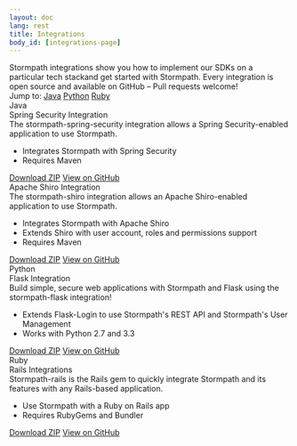 ```yaml
---
layout: doc
lang: rest
title: Integrations
body_id: [integrations-page]
---
```


<div id="sample-apps-wrapper">
  <div class="sample-apps-top">
    <div class="sample-apps-top-text">
      Stormpath integrations show you how to implement our SDKs on a particular tech stackand get started with Stormpath. Every integration is open source and available on GitHub – Pull requests welcome!
    </div>
    <div class="sample-apps-jump-to">
      <span>Jump to:</span>
      <a class="jump-to-java" href="#sample-apps-java-container-jump">Java</a>
      <a class="jump-to-python" href="#sample-apps-python-container-jump">Python</a>
      <a class="jump-to-ruby" href="#sample-apps-ruby-container-jump">Ruby</a>
    </div>
  </div>
  <div id="sample-apps-java-container">
    <a id="sample-apps-java-container-jump"></a>
    <div class="java-title">Java</div>
    <div class="panel-container">
      <div class="panel-title">Spring Security Integration</div>
      <div class="panel-inner">
        <div class="panel-text">
          The stormpath-spring-security integration allows a Spring Security-enabled application to use Stormpath.
          <ul>
            <li>Integrates Stormpath with Spring Security</li>
            <li>Requires Maven</li>
          </ul>
        </div>
        <div class="panel-buttons">
          <a class="btn-download" href="https://github.com/stormpath/stormpath-spring-security/archive/master.zip">Download ZIP</a>
          <a class="btn-github" href="https://github.com/stormpath/stormpath-spring-security">View on GitHub</a>
        </div>
      </div>
    </div>
    <div class="panel-container">
      <div class="panel-title">Apache Shiro Integration</div>
      <div class="panel-inner">
        <div class="panel-text">
          The stormpath-shiro integration allows an Apache Shiro-enabled application to use Stormpath.
          <ul>
            <li>Integrates Stormpath with Apache Shiro</li>
            <li>Extends Shiro with user account, roles and permissions support</li>
            <li>Requires Maven</li>
          </ul>
        </div>
        <div class="panel-buttons">
          <a class="btn-download" href="https://github.com/stormpath/stormpath-shiro/archive/master.zip">Download ZIP</a>
          <a class="btn-github" href="https://github.com/stormpath/stormpath-shiro">View on GitHub</a>
        </div>
      </div>
    </div>
  </div>

  <div id="sample-apps-python-container">
    <a id="sample-apps-python-container-jump"></a>
    <div class="python-title">Python</div>
    <div class="panel-container">
      <div class="panel-title">Flask Integration</div>
      <div class="panel-inner">
        <div class="panel-text">
          Build simple, secure web applications with Stormpath and Flask using the stormpath-flask integration!
          <ul>
            <li>Extends Flask-Login to use Stormpath's REST API and Stormpath's User Management</li>
            <li>Works with Python 2.7 and 3.3</li>
          </ul>
        </div>
        <div class="panel-buttons">
          <a class="btn-download" href="https://github.com/stormpath/stormpath-flask/archive/master.zip">Download ZIP</a>
          <a class="btn-github" href="https://github.com/stormpath/stormpath-flask">View on GitHub</a>
        </div>
      </div>
    </div>
  </div>

  <div id="sample-apps-ruby-container">
    <a id="sample-apps-ruby-container-jump"></a>
    <div class="ruby-title">Ruby</div>
    <div class="panel-container">
      <div class="panel-title">Rails Integrations</div>
      <div class="panel-inner">
        <div class="panel-text">
           Stormpath-rails is the Rails gem to quickly integrate Stormpath and its features with any Rails-based application.
          <ul>
            <li>Use Stormpath with a Ruby on Rails app</li>
            <li>Requires RubyGems and Bundler</li>
          </ul>
        </div>
        <div class="panel-buttons">
          <a class="btn-download" href="https://github.com/stormpath/stormpath-rails/archive/master.zip">Download ZIP</a>
          <a class="btn-github" href="https://github.com/stormpath/stormpath-rails">View on GitHub</a>
        </div>
      </div>
    </div>
  </div>
</div>
